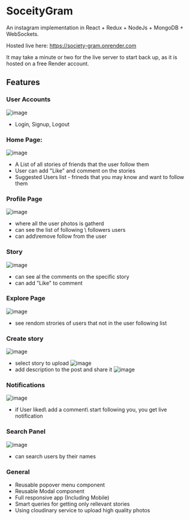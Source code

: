 # SoceityGram
An instagram implementation in React + Redux + NodeJs + MongoDB + WebSockets.

Hosted live here: https://society-gram.onrender.com

It may take a minute or two for the live server to start back up, as it is hosted on a free Render account.

## Features

### User Accounts
![image](https://github.com/user-attachments/assets/d2557f99-1273-4a89-a58d-069199242b84)

- Login, Signup, Logout



### Home Page:

![image](https://github.com/user-attachments/assets/a9973bb0-68dd-461a-ab92-1f21ef05a703)

  - A List of all stories of friends that the user follow them
  - User can add "Like" and comment on the stories
  - Suggested Users list - frineds that you may know and want to follow them



### Profile Page

  ![image](https://github.com/user-attachments/assets/aa96c0f6-4e57-4c95-9602-1d1d89cedec2)

  - where all the user photos is gatherd
  - can see the list of following \ followers users
  - can add\remove follow from the user


 
### Story
![image](https://github.com/user-attachments/assets/ef240a85-48b6-4103-aed4-d11d382060ec)
  - can see al the comments on the specific story
  - can add "Like" to comment



### Explore Page

![image](https://github.com/user-attachments/assets/6ca2e4c9-aea0-4c5c-97b2-0576ea0f42b7)
- see rendom strories of users that not in the user following list




### Create story
![image](https://github.com/user-attachments/assets/cbbd7374-94bc-443d-8cb7-0c6564fe6d99)
- select story to upload
![image](https://github.com/user-attachments/assets/699b1919-3933-4266-91ec-7f67957d989f)
- add description to the post and share it
![image](https://github.com/user-attachments/assets/dc25a619-396c-4dc9-81aa-8152180b14f7)


### Notifications
![image](https://github.com/user-attachments/assets/301d0085-a599-46cb-b911-e7a9bb0b1513)
- if User liked\ add a comment\ start following you, you get live notification

### Search Panel
![image](https://github.com/user-attachments/assets/0b58479d-926a-4b86-9b68-c6c2d5c69ba5)
- can search users by their names


### General 
- Reusable popover menu component
- Reusable Modal component
- Full responsive app (Including Mobile)
- Smart queries for getting only rellevant stories
- Using cloudinary service to upload high quality photos
  











  






